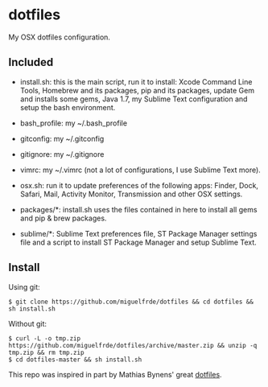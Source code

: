 dotfiles
========

My OSX dotfiles configuration.

Included
--------

- install.sh: this is the main script, run it to install: Xcode Command Line Tools, Homebrew and its packages, pip and its packages, update Gem and installs some gems, Java 1.7, my Sublime Text configuration and setup the bash environment.

- bash_profile: my ~/.bash_profile

- gitconfig: my ~/.gitconfig

- gitignore: my ~/.gitignore

- vimrc: my ~/.vimrc (not a lot of configurations, I use Sublime Text more).

- osx.sh: run it to update preferences of the following apps: Finder, Dock, Safari, Mail, Activity Monitor, Transmission and other OSX settings.

- packages/*: install.sh uses the files contained in here to install all gems and pip & brew packages.

- sublime/*: Sublime Text preferences file, ST Package Manager settings file and a script to install ST Package Manager and setup Sublime Text.



Install
-------

Using git:
```
$ git clone https://github.com/miguelfrde/dotfiles && cd dotfiles && sh install.sh
```

Without git:
```
$ curl -L -o tmp.zip https://github.com/miguelfrde/dotfiles/archive/master.zip && unzip -q tmp.zip && rm tmp.zip
$ cd dotfiles-master && sh install.sh
```

This repo was inspired in part by Mathias Bynens' great [dotfiles](https://github.com/mathiasbynens/dotfiles).

